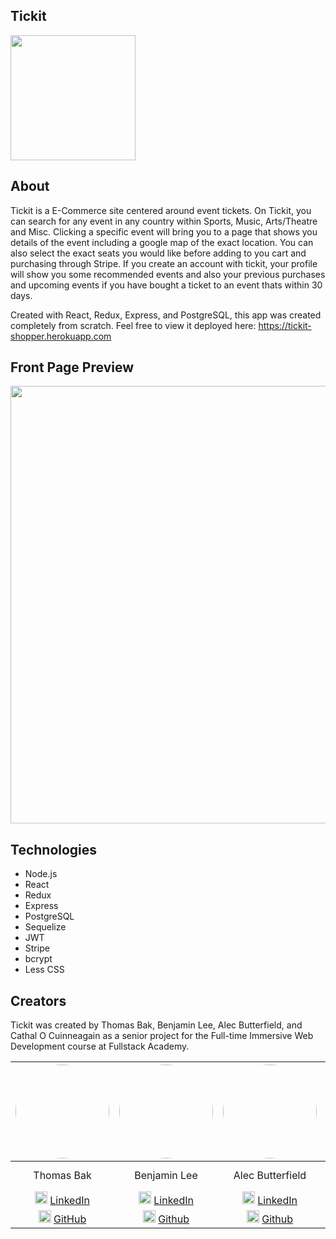 ## Tickit

<img style='width: 200px' src='https://prnt.sc/kY8DJnA7vRFT'>



## About

Tickit is a E-Commerce site centered around event tickets. On Tickit, you can search for any event in any country within Sports, Music, Arts/Theatre and Misc. Clicking a specific event will bring you to a page that shows you details of the event including a google map of the exact location. You can also select the exact seats you would like before adding to you cart and purchasing through Stripe.
If you create an account with tickit, your profile will show you some recommended events and also your previous purchases and upcoming events if you have bought a ticket to an event thats within 30 days.

Created with React, Redux, Express, and PostgreSQL, this app was created completely from scratch. Feel free to view it deployed here: https://tickit-shopper.herokuapp.com

## Front Page Preview

<img style="width:700px" src='https://prnt.sc/JDcYU-VdbbAW'>

## Technologies

* Node.js
* React
* Redux
* Express
* PostgreSQL
* Sequelize
* JWT
* Stripe
* bcrypt
* Less CSS

## Creators

Tickit was created by Thomas Bak, Benjamin Lee, Alec Butterfield, and Cathal O Cuinneagain as a senior project for the Full-time Immersive Web Development course at Fullstack Academy.

| <img style="border-radius:50%; height: 150px" src="https://i.imgur.com/DgLABtG.jpg">  |<img style="border-radius:50%; height: 150px" src="https://i.imgur.com/04aJNhA.png"> | <img style="border-radius:50%; height: 150px" src="https://i.imgur.com/H4mlPwp.jpg"> | <img style="border-radius:50%; height: 150px" src="https://i.imgur.com/Rb1R3Ou.jpg">
| :-------------: |:-------------:|:-------------:|:-------------:|
| Thomas Bak      | Benjamin Lee    | Alec Butterfield | Cathal O Cuinneagain |
| <img style="height:20px" src="https://cdn-icons-png.flaticon.com/512/174/174857.png">&nbsp;<a href="https://www.linkedin.com/in/thomas-bak/">LinkedIn</a> | <img style="height:20px" src="https://cdn-icons-png.flaticon.com/512/174/174857.png">&nbsp;<a href="https://www.linkedin.com/in/benjamin-g-lee/">LinkedIn</a>    | <img style="height:20px" src="https://cdn-icons-png.flaticon.com/512/174/174857.png">&nbsp;<a href="https://www.linkedin.com/in/alec-butterfield/">LinkedIn</a> | <img style="height:20px" src="https://cdn-icons-png.flaticon.com/512/174/174857.png">&nbsp;<a href="https://www.linkedin.com/in/cathalocuinneagain/">LinkedIn</a> |
| <img style="height:20px" src="https://cdn-icons-png.flaticon.com/512/25/25231.png">&nbsp;<a href="https://github.com/tombak98">GitHub</a> | <img style="height:20px" src="https://cdn-icons-png.flaticon.com/512/25/25231.png">&nbsp;<a href="https://github.com/benjaminglee">Github</a>    | <img style="height:20px" src="https://cdn-icons-png.flaticon.com/512/25/25231.png">&nbsp;<a href="https://github.com/AB-Butterfield">Github</a> | <img style="height:20px" src="https://cdn-icons-png.flaticon.com/512/25/25231.png">&nbsp;<a href="https://github.com/cathal1990">Github</a> |
